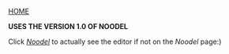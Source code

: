 [HOME](README.md)

__USES THE VERSION 1.0 OF NOODEL__

Click [_Noodel_](https://tkellehe.github.io/noodel/release/editor-1.0.html) to actually see the editor if not on the _Noodel_ page:)


<script src="https://code.jquery.com/jquery-3.1.1.min.js" integrity="sha256-hVVnYaiADRTO2PzUGmuLJr8BLUSjGIZsDYGmIJLv2b8=" crossorigin="anonymous"></script>

<script src="noodel-1.0.js"></script>

<link rel="stylesheet" type="text/css" href="../docs.css">
<script type="text/javascript" src="../docs.js"></script>

<div class="noodel-share"></div>

<div class="noodel-exec" code="" input="" show></div>
